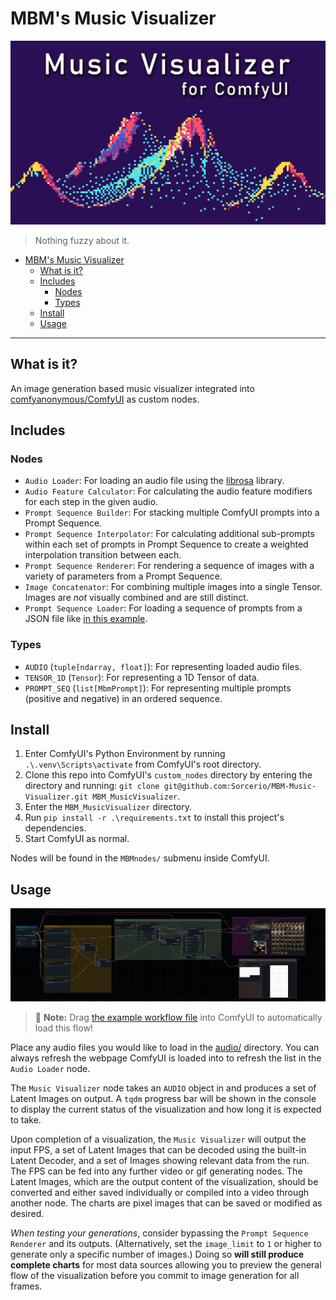 # MBM's Music Visualizer

![Header Image](./assets/header_v1.png "MBM Music Visualizer's Header Image")

>
> Nothing fuzzy about it.
>

- [MBM's Music Visualizer](#mbms-music-visualizer)
  - [What is it?](#what-is-it)
  - [Includes](#includes)
    - [Nodes](#nodes)
    - [Types](#types)
  - [Install](#install)
  - [Usage](#usage)

---

## What is it?

An image generation based music visualizer integrated into [comfyanonymous/ComfyUI](https://github.com/comfyanonymous/ComfyUI) as custom nodes.

## Includes

### Nodes

* `Audio Loader`: For loading an audio file using the [librosa](https://librosa.org) library.
* `Audio Feature Calculator`: For calculating the audio feature modifiers for each step in the given audio.
* `Prompt Sequence Builder`: For stacking multiple ComfyUI prompts into a Prompt Sequence.
* `Prompt Sequence Interpolator`: For calculating additional sub-prompts within each set of prompts in Prompt Sequence to create a weighted interpolation transition between each.
* `Prompt Sequence Renderer`: For rendering a sequence of images with a variety of parameters from a Prompt Sequence.
* `Image Concatenator`: For combining multiple images into a single Tensor. Images are _not_ visually combined and are still distinct.
* `Prompt Sequence Loader`: For loading a sequence of prompts from a JSON file like [in this example](./promptSequences/example.json).

### Types

* `AUDIO` (`tuple[ndarray, float]`): For representing loaded audio files.
* `TENSOR_1D` (`Tensor`): For representing a 1D Tensor of data.
* `PROMPT_SEQ` (`list[MbmPrompt]`): For representing multiple prompts (positive and negative) in an ordered sequence.

## Install

1. Enter ComfyUI's Python Environment by running `.\.venv\Scripts\activate` from ComfyUI's root directory.
2. Clone this repo into ComfyUI's `custom_nodes` directory by entering the directory and running: `git clone git@github.com:Sorcerio/MBM-Music-Visualizer.git MBM_MusicVisualizer`.
3. Enter the `MBM_MusicVisualizer` directory.
4. Run `pip install -r .\requirements.txt` to install this project's dependencies.
5. Start ComfyUI as normal.

Nodes will be found in the `MBMnodes/` submenu inside ComfyUI.

## Usage

![Example Music Visualizer Flow](./assets/ExampleMusicVisualizer.png "Example Music Visualizer Flow")
> 📝 **Note:** Drag [the example workflow file](./assets/ExampleMusicVisualizer.json) into ComfyUI to automatically load this flow!

Place any audio files you would like to load in the [audio/](./audio/) directory.
You can always refresh the webpage ComfyUI is loaded into to refresh the list in the `Audio Loader` node.

The `Music Visualizer` node takes an `AUDIO` object in and produces a set of Latent Images on output.
A `tqdm` progress bar will be shown in the console to display the current status of the visualization and how long it is expected to take.

Upon completion of a visualization, the `Music Visualizer` will output the input FPS, a set of Latent Images that can be decoded using the built-in Latent Decoder, and a set of Images showing relevant data from the run.
The FPS can be fed into any further video or gif generating nodes.
The Latent Images, which are the output content of the visualization, should be converted and either saved individually or compiled into a video through another node.
The charts are pixel images that can be saved or modified as desired.

_When testing your generations_, consider bypassing the `Prompt Sequence Renderer` and its outputs.
(Alternatively, set the `image_limit` to `1` or higher to generate only a specific number of images.)
Doing so **will still produce complete charts** for most data sources allowing you to preview the general flow of the visualization before you commit to image generation for all frames.
